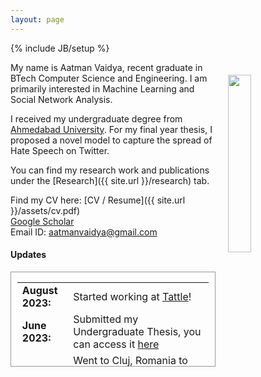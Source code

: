 ```yaml
---
layout: page
---
```

{% include JB/setup %}

<img style="float: right; width: 27%; padding: 20px;" src=" {{ site.url }}/assets/profle.jpg">

My name is Aatman Vaidya, recent graduate in BTech Computer Science and Engineering. I am primarily interested in Machine Learning and Social Network Analysis. 

I received my undergraduate degree from [Ahmedabad University](https://ahduni.edu.in/). For my final year thesis, I proposed a novel model to capture the spread of Hate Speech on Twitter. 

You can find my research work and publications under the [Research]({{ site.url }}/research) tab.

Find my CV here: [CV / Resume]({{ site.url }}/assets/cv.pdf)<br>[Google Scholar](https://scholar.google.com/citations?user=2lFWVlgAAAAJ&hl=en)<br>
Email ID: [aatmanvaidya@gmail.com](mailto:aatmanvaidya@gmail.com)

#### <b>Updates</b>

<div style="height:150px;overflow:auto; border:1px solid #999; padding-left: 0.7em; padding-right: 0.7em">
<table>
<col width="120px">
<col width="650px">
<tr><td><b>August 2023:</b></td><td>Started working at <a href="https://tattle.co.in/">Tattle</a>!</td></tr>
<tr><td><b>June 2023:</b></td><td>Submitted my Undergraduate Thesis, you can access it <a href="{{ site.url }}/assets/ug_thesis.pdf">here</a></td></tr>
<tr><td><b>May 2023:</b></td><td>Went to Cluj, Romania to participate in the semi-final round of the <a href="https://boschfuturemobility.com/">Bosch Future Mobility Challenge</a> - Built an autonoums driving car!</td></tr>
<tr><td><b>May 2023:</b></td><td>Finished my BTech in Computer Science and Engineering from <a href="https://ahduni.edu.in/">Ahmedabad University</a></td></tr>